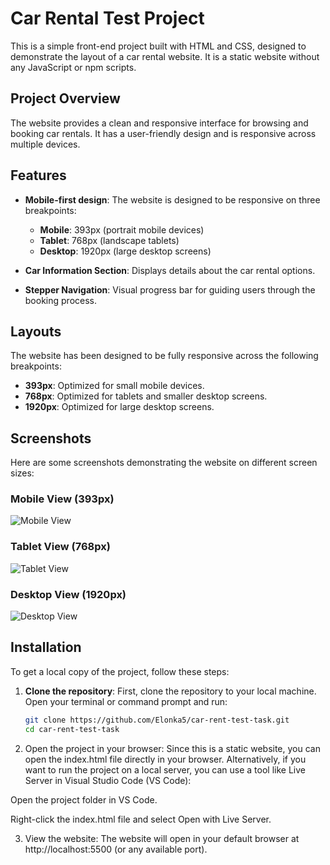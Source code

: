 # Car Rental Test Project

This is a simple front-end project built with HTML and CSS, designed to demonstrate the layout of a car rental website. It is a static website without any JavaScript or npm scripts.

## Project Overview

The website provides a clean and responsive interface for browsing and booking car rentals. It has a user-friendly design and is responsive across multiple devices.

## Features

- **Mobile-first design**: The website is designed to be responsive on three breakpoints:
  - **Mobile**: 393px (portrait mobile devices)
  - **Tablet**: 768px (landscape tablets)
  - **Desktop**: 1920px (large desktop screens)
  
- **Car Information Section**: Displays details about the car rental options.
- **Stepper Navigation**: Visual progress bar for guiding users through the booking process.

## Layouts

The website has been designed to be fully responsive across the following breakpoints:

- **393px**: Optimized for small mobile devices.
- **768px**: Optimized for tablets and smaller desktop screens.
- **1920px**: Optimized for large desktop screens.

## Screenshots

Here are some screenshots demonstrating the website on different screen sizes:

### Mobile View (393px)
![Mobile View](https://res.cloudinary.com/delucxgla/image/upload/v1744578845/Mobile_-_Product_Page_-_step_1_uskhpb.jpg)

### Tablet View (768px)
![Tablet View](https://res.cloudinary.com/delucxgla/image/upload/v1744578845/Tablet_-_Payment_Success_hu2sdn.jpg)

### Desktop View (1920px)
![Desktop View](https://res.cloudinary.com/delucxgla/image/upload/v1744578845/Desktop_-_Product_Page_ohf864.jpg)

## Installation

To get a local copy of the project, follow these steps:

1. **Clone the repository**:
   First, clone the repository to your local machine. Open your terminal or command prompt and run:

   ```bash
   git clone https://github.com/Elonka5/car-rent-test-task.git
   cd car-rent-test-task

2.  Open the project in your browser: Since this is a static website, you can open the index.html file directly in your browser. Alternatively, if you want to run the project on a local server, you can use a tool like Live Server in Visual Studio Code (VS Code):

Open the project folder in VS Code.

Right-click the index.html file and select Open with Live Server.

3. View the website: The website will open in your default browser at http://localhost:5500 (or any available port).
